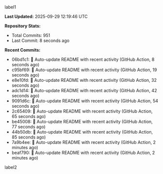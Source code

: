 
label1 
<!-- ACTIVITY_START -->
**Last Updated:** 2025-09-29 12:19:46 UTC

**Repository Stats:**
- Total Commits: 951
- Last Commit: 8 seconds ago

**Recent Commits:**
- 06bd1c1: 🤖 Auto-update README with recent activity (GitHub Action, 8 seconds ago)
- c95bf69: 🤖 Auto-update README with recent activity (GitHub Action, 19 seconds ago)
- e8e10fd: 🤖 Auto-update README with recent activity (GitHub Action, 32 seconds ago)
- adc1d14: 🤖 Auto-update README with recent activity (GitHub Action, 42 seconds ago)
- 9091d6c: 🤖 Auto-update README with recent activity (GitHub Action, 54 seconds ago)
- 2c65409: 🤖 Auto-update README with recent activity (GitHub Action, 65 seconds ago)
- be45008: 🤖 Auto-update README with recent activity (GitHub Action, 77 seconds ago)
- 44b50db: 🤖 Auto-update README with recent activity (GitHub Action, 85 seconds ago)
- 7a9b4ee: 🤖 Auto-update README with recent activity (GitHub Action, 2 minutes ago)
- beaf790: 🤖 Auto-update README with recent activity (GitHub Action, 2 minutes ago)
<!-- ACTIVITY_END -->

label2
